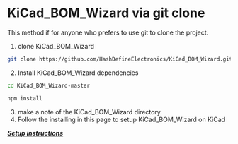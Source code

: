 # KiCad_BOM_Wizard via git clone

This method if for anyone who prefers to use git to clone the project.

1. clone KiCad_BOM_Wizard
```bash
git clone https://github.com/HashDefineElectronics/KiCad_BOM_Wizard.git
```
2. Install KiCad_BOM_Wizard dependencies
```bash
cd KiCad_BOM_Wizard-master
```
```bash
npm install
```
3. make a note of the KiCad_BOM_Wizard directory.
4. Follow the installing in this page to setup KiCad_BOM_Wizard on KiCad

  ***[Setup instructions](./Doc/npm_install.md)***
